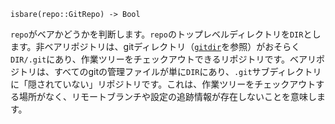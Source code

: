 ```
isbare(repo::GitRepo) -> Bool
```

`repo`がベアかどうかを判断します。`repo`のトップレベルディレクトリを`DIR`とします。非ベアリポジトリは、gitディレクトリ（[`gitdir`](@ref)を参照）がおそらく`DIR/.git`にあり、作業ツリーをチェックアウトできるリポジトリです。ベアリポジトリは、すべてのgitの管理ファイルが単に`DIR`にあり、`.git`サブディレクトリに「隠されていない」リポジトリです。これは、作業ツリーをチェックアウトする場所がなく、リモートブランチや設定の追跡情報が存在しないことを意味します。
